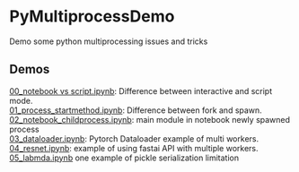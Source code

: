 # PyMultiprocessDemo
Demo some python multiprocessing issues and tricks

## Demos <br>
[00_notebook vs script.ipynb](https://github.com/mszhanyi/pymultiprocessdemo/blob/main/demos/00_notebook%20vs%20script.ipynb): Difference between interactive and script mode. <br>
[01_process_startmethod.ipynb](https://github.com/mszhanyi/pymultiprocessdemo/blob/main/demos/01_process_startmethod.ipynb): Difference between fork and spawn. <br>
[02_notebook_childprocess.ipynb](https://github.com/mszhanyi/pymultiprocessdemo/blob/main/demos/02_notebook_childprocess.ipynb): main module in notebook newly spawned process <br>
[03_dataloader.ipynb](https://github.com/mszhanyi/pymultiprocessdemo/blob/main/demos/03_dataloader.ipynb): Pytorch Dataloader example of multi workers. <br>
[04_resnet.ipynb](https://github.com/mszhanyi/pymultiprocessdemo/blob/main/demos/04_resnet.ipynb): example of using fastai API with multiple workers. <br>
[05_labmda.ipynb](https://github.com/mszhanyi/pymultiprocessdemo/blob/main/demos/05_labmda.ipynb) one example of pickle serialization limitation

